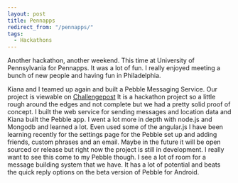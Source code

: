 ```yaml
---
layout: post
title: Pennapps
redirect_from: "/pennapps/"
tags:
  - Hackathons
---
```


Another hackathon, another weekend. This time at University of Pennsylvania for Pennapps. It was a lot of fun. I really enjoyed meeting a bunch of new people and having fun in Philadelphia.

Kiana and I teamed up again and built a Pebble Messaging Service. Our project is viewable on <a href="http://challengepost.com/software/pebblepokes">Challengepost</a> It is a hackathon project so a little rough around the edges and not complete but we had a pretty solid proof of concept. I built the web service for sending messages and location data and Kiana built the Pebble app. I went a lot more in depth with node.js and Mongodb and learned a lot. Even used some of the angular.js I have been learning recently for the settings page for the Pebble set up and adding friends, custom phrases and an email. Maybe in the future it will be open sourced or release but right now the project is still in development. I really want to see this come to my Pebble though. I see a lot of room for a message building system that we have. It has a lot of potential and beats the quick reply options on the beta version of Pebble for Android. 
